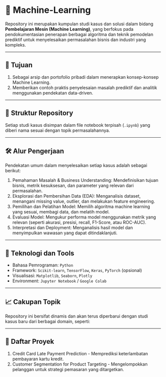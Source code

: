 # 🧠 Machine-Learning

Repository ini merupakan kumpulan studi kasus dan solusi dalam bidang **Pembelajaran Mesin (Machine Learning)**, yang berfokus pada pendokumentasian penerapan berbagai algoritma dan teknik pemodelan prediktif untuk menyelesaikan permasalahan bisnis dan industri yang kompleks.

---

## 🎯 Tujuan
1. Sebagai arsip dan portofolio pribadi dalam menerapkan konsep-konsep Machine Learning.
2. Memberikan contoh praktis penyelesaian masalah prediktif dan analitik menggunakan pendekatan data-driven.

---

## 📂 Struktur Repository
Setiap studi kasus disimpan dalam file notebook terpisah (`.ipynb`) yang diberi nama sesuai dengan topik permasalahannya.

---

## 🛠️ Alur Pengerjaan
Pendekatan umum dalam menyelesaikan setiap kasus adalah sebagai berikut:

1. Pemahaman Masalah & Business Understanding: Mendefinisikan tujuan bisnis, metrik kesuksesan, dan parameter yang relevan dari permasalahan.
2. Eksplorasi dan Pembersihan Data (EDA): Menganalisis dataset, menangani missing value, outlier, dan melakukan feature engineering.
3. Pemilihan dan Pelatihan Model: Memilih algoritma machine learning yang sesuai, membagi data, dan melatih model.
4. Evaluasi Model: Mengukur performa model menggunakan metrik yang relevan (seperti akurasi, presisi, recall, F1-Score, atau ROC-AUC).
5. Interpretasi dan Deployment: Menganalisis hasil model dan menyimpulkan wawasan yang dapat ditindaklanjuti.

---

## 🔧 Teknologi dan Tools
- Bahasa Pemrograman: `Python`
- Framework: `Scikit-learn`, `TensorFlow`, `Keras`, `PyTorch` (opsional)
- Visualisasi: `Matplotlib`, `Seaborn`, `Plotly`
- Environment: `Jupyter Notebook` / `Google Colab`

---

## 📈 Cakupan Topik
Repository ini bersifat dinamis dan akan terus diperbarui dengan studi kasus baru dari berbagai domain, seperti:

---

## 📁 Daftar Proyek
1. Credit Card Late Payment Prediction - Memprediksi keterlambatan pembayaran kartu kredit.
2. Customer Segmentation for Product Targeting - Mengelompokkan pelanggan untuk strategi pemasaran yang ditargetkan.
